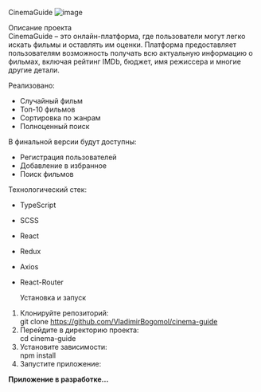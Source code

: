 CinemaGuide
![image](https://github.com/user-attachments/assets/1d00c956-f67e-4bb5-a907-066e54499616)


Описание проекта  
CinemaGuide – это онлайн-платформа, где пользователи могут легко искать фильмы и оставлять им оценки. Платформа предоставляет пользователям возможность получать всю актуальную информацию о фильмах, включая рейтинг IMDb, бюджет, имя режиссера и многие другие детали.

Реализовано:
- Случайный фильм
- Топ-10 фильмов
- Сортировка по жанрам
- Полноценный поиск

В финальной версии будут доступны:
- Регистрация пользователей
- Добавление в избранное
- Поиск фильмов

Технологический стек:
- TypeScript
- SCSS
- React
- Redux
- Axios
- React-Router
  

  Установка и запуск  
1. Клонируйте репозиторий:  
   git clone https://github.com/VladimirBogomol/cinema-guide
2. Перейдите в директорию проекта:  
   cd cinema-guide
3. Установите зависимости:  
   npm install
4. Запустите приложение:  

**Приложение в разработке...**
